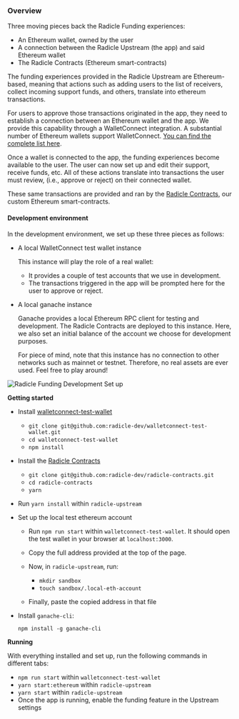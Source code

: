 

### Overview

Three moving pieces back the Radicle Funding experiences:

- An Ethereum wallet, owned by the user
- A connection between the Radicle Upstream (the app) and said Ethereum wallet
- The Radicle Contracts (Ethereum smart-contracts)

The funding experiences provided in the Radicle Upstream are Ethereum-based,
meaning that actions such as adding users to the list of receivers, collect
incoming support funds, and others, translate into ethereum transactions.

For users to approve those transactions originated in the app, they need to
establish a connection between an Ethereum wallet and the app. We provide this
capability through a WalletConnect integration. A substantial number of Ethereum
wallets support WalletConnect. [You can find the complete list here][wcw].

Once a wallet is connected to the app, the funding experiences become available
to the user. The user can now set up and edit their support, receive funds, etc.
All of these actions translate into transactions the user must review, (i.e.,
approve or reject) on their connected wallet.

These same transactions are provided and ran by the [Radicle Contracts][rc], our
custom Ethereum smart-contracts.


#### Development environment

In the development environment, we set up these three pieces as follows:

- A local WalletConnect test wallet instance

  This instance will play the role of a real wallet:
    - It provides a couple of test accounts that we use in development.
    - The transactions triggered in the app will be prompted here for the user
      to approve or reject.

- A local ganache instance

  Ganache provides a local Ethereum RPC client for testing and development. The
  Radicle Contracts are deployed to this instance. Here, we also set an initial
  balance of the account we choose for development purposes.

  For piece of mind, note that this instance has no connection to other networks
  such as mainnet or testnet. Therefore, no real assets are ever used. Feel free
  to play around!

![Radicle Funding Development Set up][dev-setup]

**Getting started**

- Install [walletconnect-test-wallet][wctw]

  - `git clone git@github.com:radicle-dev/walletconnect-test-wallet.git`
  - `cd walletconnect-test-wallet`
  - `npm install`

- Install the [Radicle Contracts][rc]

  - `git clone git@github.com:radicle-dev/radicle-contracts.git`
  - `cd radicle-contracts`
  - `yarn`

- Run `yarn install` within `radicle-upstream`

- Set up the local test ethereum account

  - Run `npm run start` within `walletconnect-test-wallet`. It should open the
    test wallet in your browser at `localhost:3000`.

  - Copy the full address provided at the top of the page.

  - Now, in `radicle-upstream`, run:
    - `mkdir sandbox`
    - `touch sandbox/.local-eth-account`

  - Finally, paste the copied address in that file

- Install `ganache-cli`:

  `npm install -g ganache-cli`

**Running**

With everything installed and set up, run the following commands in different
tabs:

- `npm run start` within `walletconnect-test-wallet`
- `yarn start:ethereum` within `radicle-upstream`
- `yarn start` within `radicle-upstream`
- Once the app is running, enable the funding feature in the Upstream settings


[wcw]:https://walletconnect.org/wallets/

[wctw]:https://github.com/radicle-dev/walletconnect-test-wallet

[rc]:https://github.com/radicle-dev/radicle-contracts

[dev-setup]:./funding-dev-setup.svg "Radicle Funding Development Set up"
